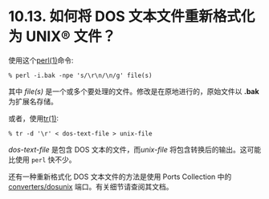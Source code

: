 # 10.13. 如何将 DOS 文本文件重新格式化为 UNIX® 文件？

使用这个[perl(1)](https://www.freebsd.org/cgi/man.cgi?query=perl&sektion=1&format=html)命令:

```
% perl -i.bak -npe 's/\r\n/\n/g' file(s)
```

其中 *file(s)* 是一个或多个要处理的文件。修改是在原地进行的，原始文件以 **.bak** 为扩展名存储。

或者，使用[tr(1)](https://www.freebsd.org/cgi/man.cgi?query=tr&sektion=1&format=html):

```
% tr -d '\r' < dos-text-file > unix-file
```

*dos-text-file* 是包含 DOS 文本的文件，而*unix-file* 将包含转换后的输出。这可能比使用 `perl` 快不少。

还有一种重新格式化 DOS 文本文件的方法是使用 Ports Collection 中的 [converters/dosunix](https://cgit.freebsd.org/ports/tree/converters/dosunix/pkg-descr) 端口。有关细节请查阅其文档。

